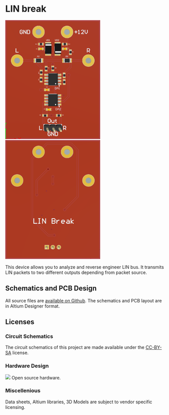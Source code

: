 # LIN break

<img src="images/1.png" width="300" >
<img src="images/2.png" width="300" >

This device allows you to analyze and reverse engineer LIN bus. 
It transmits LIN packets to two different outputs depending from packet source.

## Schematics and PCB Design

All source files are [available on Github](https://github.com/ARNik/LIN_break).
The schematics and PCB layout are in Altium Designer format.

## Licenses

### Circuit Schematics

The circuit schematics of this project are made available under the
[CC-BY-SA](https://creativecommons.org/licenses/by-sa/3.0/) license.

### Hardware Design

<img src="https://i2.wp.com/www.oshwa.org/wp-content/uploads/2014/03/oshw-logo-100-px.png?resize=95%2C100"> Open source hardware.

### Miscellenious

Data sheets, Altium libraries, 3D Models are subject to vendor specific
licensing.
